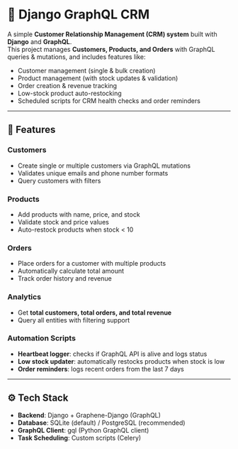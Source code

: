 # 🛒 Django GraphQL CRM

A simple **Customer Relationship Management (CRM) system** built with **Django** and **GraphQL**.  
This project manages **Customers, Products, and Orders** with GraphQL queries & mutations, and includes features like:

- Customer management (single & bulk creation)
- Product management (with stock updates & validation)
- Order creation & revenue tracking
- Low-stock product auto-restocking
- Scheduled scripts for CRM health checks and order reminders

---

## 📌 Features

### Customers
- Create single or multiple customers via GraphQL mutations
- Validates unique emails and phone number formats
- Query customers with filters

### Products
- Add products with name, price, and stock
- Validate stock and price values
- Auto-restock products when stock < 10

### Orders
- Place orders for a customer with multiple products
- Automatically calculate total amount
- Track order history and revenue

### Analytics
- Get **total customers, total orders, and total revenue**
- Query all entities with filtering support

### Automation Scripts
- **Heartbeat logger**: checks if GraphQL API is alive and logs status  
- **Low stock updater**: automatically restocks products when stock is low  
- **Order reminders**: logs recent orders from the last 7 days  

---

## ⚙️ Tech Stack

- **Backend**: Django + Graphene-Django (GraphQL)
- **Database**: SQLite (default) / PostgreSQL (recommended)
- **GraphQL Client**: gql (Python GraphQL client)
- **Task Scheduling**: Custom scripts (Celery)
